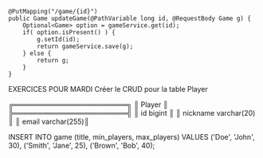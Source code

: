     @PutMapping("/game/{id}")
    public Game updateGame(@PathVariable long id, @RequestBody Game g) {
        Optional<Game> option = gameService.get(id);
        if( option.isPresent() ) {
            g.setId(id);
            return gameService.save(g);
        } else {
            return g;
        }
    }


EXERCICES POUR MARDI
Créer le CRUD pour la table Player

╔═══════════════════════╗
║  Player              ║
╠═══════════════════════╣ 
║  id       bigint     ║
║  nickname varchar(20) ║
║  email    varchar(255)║

INSERT INTO game (title, min_players, max_players)
VALUES
  ('Doe', 'John', 30),
  ('Smith', 'Jane', 25),
  ('Brown', 'Bob', 40);